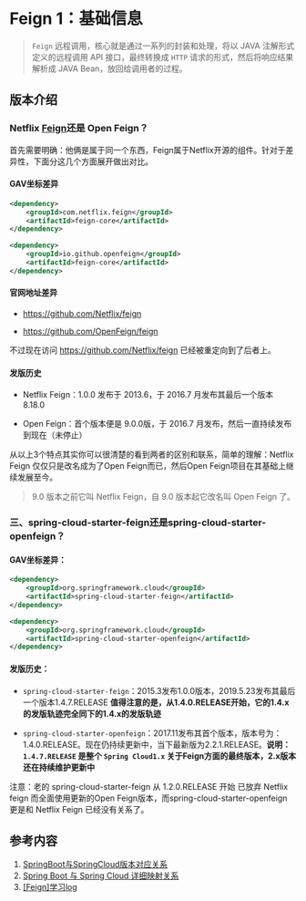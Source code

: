 # Feign 1：基础信息

> `Feign` 远程调用，核心就是通过一系列的封装和处理，将以 JAVA 注解形式定义的远程调用 API 接口，最终转换成 `HTTP` 请求的形式，然后将响应结果解析成 JAVA Bean，放回给调用者的过程。

## 版本介绍

### Netflix [Feign](https://so.csdn.net/so/search?q=Feign&spm=1001.2101.3001.7020)还是 Open Feign？

首先需要明确：他俩是属于同一个东西，Feign属于Netflix开源的组件。针对于差异性，下面分这几个方面展开做出对比。

#### GAV坐标差异

```xml
<dependency>
    <groupId>com.netflix.feign</groupId>
    <artifactId>feign-core</artifactId>
</dependency>

<dependency>
    <groupId>io.github.openfeign</groupId>
    <artifactId>feign-core</artifactId>
</dependency>


```

#### 官网地址差异

- https://github.com/Netflix/feign

- https://github.com/OpenFeign/feign

不过现在访问 https://github.com/Netflix/feign 已经被重定向到了后者上。

#### 发版历史

- Netflix Feign：1.0.0 发布于 2013.6，于 2016.7 月发布其最后一个版本 8.18.0 

- Open
  Feign：首个版本便是 9.0.0版，于 2016.7 月发布，然后一直持续发布到现在（未停止）

从以上3个特点其实你可以很清楚的看到两者的区别和联系，简单的理解：Netflix Feign 仅仅只是改名成为了Open Feign而已，然后Open Feign项目在其基础上继续发展至今。

> 9.0 版本之前它叫 Netflix Feign，自 9.0 版本起它改名叫 Open Feign 了。

### 三、spring-cloud-starter-feign还是spring-cloud-starter-openfeign？

#### GAV坐标差异：

```xml
<dependency>
    <groupId>org.springframework.cloud</groupId>
    <artifactId>spring-cloud-starter-feign</artifactId>
</dependency>

<dependency>
    <groupId>org.springframework.cloud</groupId>
    <artifactId>spring-cloud-starter-openfeign</artifactId>
</dependency>

```

#### 发版历史：

- `spring-cloud-starter-feign`：2015.3发布1.0.0版本，2019.5.23发布其最后一个版本1.4.7.RELEASE
  **值得注意的是，从1.4.0.RELEASE开始，它的1.4.x的发版轨迹完全同下的1.4.x的发版轨迹**

- `spring-cloud-starter-openfeign`：2017.11发布其首个版本，版本号为：1.4.0.RELEASE。现在仍持续更新中，当下最新版为2.2.1.RELEASE。**说明：`1.4.7.RELEASE` 是整个 `Spring Cloud1.x` 关于Feign方面的最终版本，2.x版本还在持续维护更新中**

注意：老的 spring-cloud-starter-feign 从 1.2.0.RELEASE 开始 已放弃 Netflix feign 而全面使用更新的Open Feign版本，而spring-cloud-starter-openfeign 更是和 Netflix Feign 已经没有关系了。

## 参考内容

1. [SpringBoot与SpringCloud版本对应关系](https://blog.csdn.net/majinggogogo/article/details/109129910)
2. [Spring Boot 与 Spring Cloud 详细映射关系](https://start.spring.io/actuator/info)
2. [[Feign]学习log](https://blog.csdn.net/qq_34614236/article/details/117715823)